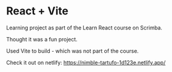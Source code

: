 # React + Vite

Learning project as part of the Learn React course on Scrimba.

Thought it was a fun project.

Used Vite to build - which was not part of the course.

Check it out on netlify: https://nimble-tartufo-1d123e.netlify.app/
